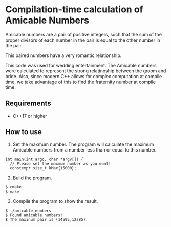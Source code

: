 # Compilation-time calculation of Amicable Numbers

Amicable numbers are a pair of positive integers, such that the sum of the proper divisors of each number in the pair is equal to the other number in the pair.

This paired numbers have a very romantic relationship.

This code was used for wedding entertainment. 
The Amicable numbers were calculated to represent the strong relatinoship between the groom and bride. Also, since modern C++ allows for complex computation at compile time, we take advantage of this to find the fraternity number at compile time.

## Requirements
- C++17 or higher

## How to use
1. Set the maxmum number. The program will calculate the maximum Amicable numbers from a number less than or equal to this number.
```
int main(int argc, char *argv[]) {
  // Please set the maxmum number as you want!
  constexpr size_t kMax{15000};
```

2. Build the program.
```
$ cmake .
$ make
```

3. Compile the program to show the result.
```
$ ./amicable_numbers
$ Found amicable numbers!
$ The maxinum pair is (14595,12285).
```



